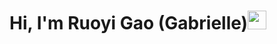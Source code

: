 # Hi, I'm Ruoyi Gao (Gabrielle)<img src="https://raw.githubusercontent.com/MartinHeinz/MartinHeinz/master/wave.gif" width="30px">
